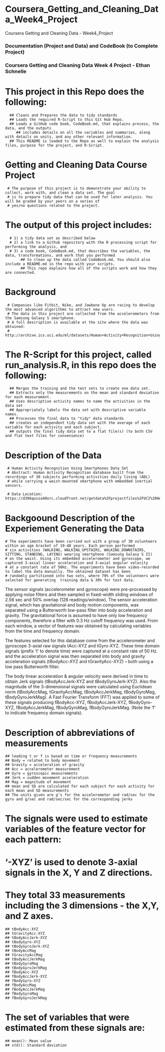 # Coursera_Getting_and_Cleaning_Data_Week4_Project
Coursera Getting and Cleaning Data - Week4_Project

### Documentation (Project and Data) and CodeBook (to Complete Project) 
### Coursera Getting and Cleaning Data Week 4 Project - Ethan Schnelle

  # This project in this Repo does the following:
      ## Cleans and Prepares the data to tidy standards
      ## Loads the required R-Script to this Git Hub Repo.
      ## Loads a GitHub code book, CodeBook.md, that explains process, the data, and the outputs 
         ## includes details on all the variables and summaries, along with details on units, and any other relevant information.
      ## This README is loaded to the Repo as well to explain the analysis files, purpose for the project, and R-Script.
      
  # Getting and Cleaning Data Course Project
     # The purpose of this project is to demonstrate your ability to collect, work with, and clean a data set. The goal 
     # is to prepare tidy data that can be used for later analysis. You will be graded by your peers on a series of 
     # yes/no questions related to the project. 

  # The output of this project includes: 
      # 1) a tidy data set as described below
      # 2) a link to a Github repository with the R processing script for performing the analysis, and 
      # 3) a code book, CodeBook.md, that describes the variables, the data, transformations, and work that you performed 
           ## to clean up the data called CodeBook.md. You should also include a README.md in the repo with your scripts. 
           ## This repo explains how all of the scripts work and how they are connected.
           
  # Background 
     # Companies like Fitbit, Nike, and Jawbone Up are racing to develop the most advanced algorithms to attract new users. 
     # The data in this project are collected from the accelerometers from the Samsung Galaxy S smartphone. 
     # A full description is available at the site where the data was obtained:
     # http://archive.ics.uci.edu/ml/datasets/Human+Activity+Recognition+Using+Smartphones

  # The R-Script for this project, called run_analysis.R, in this repo does the following:
      ## Merges the training and the test sets to create one data set.
      ## Extracts only the measurements on the mean and standard deviation for each measurement.
      ## Uses descriptive activity names to name the activities in the data set
      ## Appropriately labels the data set with descriptive variable names.
      ## Processes the final data to "tidy" data standards
      ## creates an independent tidy data set with the average of each variable for each activity and each subject.
      ## outputs the final tidy data set to a flat file(s) (to both CSV and flat text files for convenience)

  # Description of the Data
     # Human Activity Recognition Using Smartphones Data Set 
     # Abstract: Human Activity Recognition database built from the recordings of 30 subjects performing activities daily living (ADL) 
     # while carrying a waist-mounted smartphone with embedded inertial sensors.

     # Data Location: https://d396qusza40orc.cloudfront.net/getdata%2Fprojectfiles%2FUCI%20HAR%20Dataset.zip
    
  # Backgoound Description of the Experiement Generating the Data
    # The experiments have been carried out with a group of 30 volunteers within an age bracket of 19-48 years. Each person performed 
    # six activities (WALKING, WALKING_UPSTAIRS, WALKING_DOWNSTAIRS, SITTING, STANDING, LAYING) wearing smartphone (Samsung Galaxy S II) 
    # on the waist. Using its embedded accelerometer and gyroscope, we captured 3-axial linear acceleration and 3-axial angular velocity 
    # at a constant rate of 50Hz. The experiments have been video-recorded to label the data manually. The obtained dataset has been 
    # randomly partitioned into two sets, where 70% of the volunteers were selected for generating  training data & 30% for test data. 

   The sensor signals (accelerometer and gyroscope) were pre-processed by applying noise filters and then sampled in fixed-width sliding 
   windows of 2.56 sec and 50% overlap (128 readings/window). The sensor acceleration signal, which has gravitational and body motion 
   components, was separated using a Butterworth low-pass filter into body acceleration and gravity. The gravitational force is assumed 
   to have only low frequency components, therefore a filter with 0.3 Hz cutoff frequency was used. From each window, a vector of 
   features was obtained by calculating variables from the time and frequency domain.

   The features selected for this database come from the accelerometer and gyroscope 3-axial raw signals tAcc-XYZ and tGyro-XYZ. These 
   time domain signals (prefix ‘t’ to denote time) were captured at a constant rate of 50 Hz. and the acceleration signal was then 
   separated into body and gravity acceleration signals (tBodyAcc-XYZ and tGravityAcc-XYZ) – both using a low pass Butterworth filter.

   The body linear acceleration & angular velocity were derived in time to obtain Jerk signals (tBodyAccJerk-XYZ and tBodyGyroJerk-XYZ). 
   Also the magnitude of the 3-dimensional signals were calculated using Euclidean norm (tBodyAccMag, tGravityAccMag, tBodyAccJerkMag, 
   tBodyGyroMag, tBodyGyroJerkMag).  A Fast Fourier Transform (FFT) was applied to some of these signals producing fBodyAcc-XYZ, 
   fBodyAccJerk-XYZ, fBodyGyro-XYZ, fBodyAccJerkMag, fBodyGyroMag, fBodyGyroJerkMag. 
   (Note the ‘f’ to indicate frequency domain signals).

  # Description of abbreviations of measurements
	## leading t or f is based on time or frequency measurements
	## Body = related to body movement
	## Gravity = acceleration of gravity
	## Acc = accelerometer measurement
	## Gyro = gyroscopic measurements
	## Jerk = sudden movement acceleration
	## Mag = magnitude of movement
	## mean and SD are calculated for each subject for each activity for each mean and SD measurements
	## The units given are g’s for the accelerometer and rad/sec for the gyro and g/sec and rad/sec/sec for the corresponding jerks

  # The signals were used to estimate variables of the feature vector for each pattern:
  # ‘-XYZ’ is used to denote 3-axial signals in the X, Y and Z directions. 
  # They total 33 measurements including the 3 dimensions - the X,Y, and Z axes.
	## tBodyAcc-XYZ
	## tGravityAcc-XYZ
	## tBodyAccJerk-XYZ
	## tBodyGyro-XYZ
	## tBodyGyroJerk-XYZ
	## tBodyAccMag
	## tGravityAccMag
	## tBodyAccJerkMag
	## tBodyGyroMag
	## tBodyGyroJerkMag
	## fBodyAcc-XYZ
	## fBodyAccJerk-XYZ
	## fBodyGyro-XYZ
	## fBodyAccMag
	## fBodyAccJerkMag
	## fBodyGyroMag
	## fBodyGyroJerkMag

  # The set of variables that were estimated from these signals are:
	## mean(): Mean value
	## std(): Standard deviation
